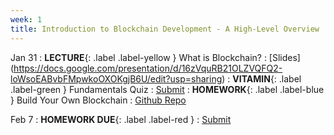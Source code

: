 ```yaml
---
week: 1
title: Introduction to Blockchain Development - A High-Level Overview
---
```


Jan 31
: **LECTURE**{: .label .label-yellow } What is Blockchain?
  : [Slides] (https://docs.google.com/presentation/d/16zVquRB21OLZVQFQ2-loWsoEABvbFMpwkoOXOKgjB6U/edit?usp=sharing)
: **VITAMIN**{: .label .label-green } Fundamentals Quiz
  : [Submit](https://forms.gle/TJSrq6g2XiCqwcEk8)
: **HOMEWORK**{: .label .label-blue } Build Your Own Blockchain
  : [Github Repo](https://github.com/BerkeleyBlockchain/fa23-dev-decal)

Feb 7
: **HOMEWORK DUE**{: .label .label-red } 
  : [Submit](https://forms.gle/jueDBj8UA3tGgY598)
